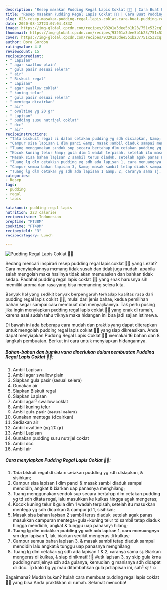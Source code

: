 ```yaml
---
description: "Resep masakan Pudding Regal Lapis Coklat 🍮🍫 | Cara Buat Pudding Regal Lapis Coklat 🍮🍫 Yang Lezat Sekali"
title: "Resep masakan Pudding Regal Lapis Coklat 🍮🍫 | Cara Buat Pudding Regal Lapis Coklat 🍮🍫 Yang Lezat Sekali"
slug: 623-resep-masakan-pudding-regal-lapis-coklat-cara-buat-pudding-regal-lapis-coklat-yang-lezat-sekali
date: 2020-08-12T23:07:04.483Z
image: https://img-global.cpcdn.com/recipes/93201a3dee5b1b23/751x532cq70/pudding-regal-lapis-coklat-🍮🍫-foto-resep-utama.jpg
thumbnail: https://img-global.cpcdn.com/recipes/93201a3dee5b1b23/751x532cq70/pudding-regal-lapis-coklat-🍮🍫-foto-resep-utama.jpg
cover: https://img-global.cpcdn.com/recipes/93201a3dee5b1b23/751x532cq70/pudding-regal-lapis-coklat-🍮🍫-foto-resep-utama.jpg
author: Dora Gordon
ratingvalue: 4.8
reviewcount: 15
recipeingredient:
- " Lapisan"
- " agar swallow plain"
- " gula pasir sesuai selera"
- " air"
- " Biskuit regal"
- " Lapisan"
- " agar swallow coklat"
- " kuning telur"
- " gula pasir sesuai selera"
- " mentega dicairkan"
- " air"
- " ovaltine yg 20 gr"
- " Lapisan"
- " pudding susu nutrijel coklat"
- " dcc"
- " air"
recipeinstructions:
- "Tata biskuit regal di dalam cetakan pudding yg sdh disiapkan, &amp; sisihkan;"
- "Campur sisa lapisan 1 dlm panci &amp; masak sambil diaduk sampai mendidih, angkat &amp; biarkan uap panasnya menghilang;"
- "Tuang menggunakan sendok sup secara bertahap dlm cetakan pudding yg td sdh ditata regal, lalu masukkan ke kulkas hingga agak mengeras;"
- "Kocok kuning telur &amp; gula dlm 1 wadah terpisah, setelah itu masukkan mentega yg sdh dicairkan &amp; campur jd 1, sisihkan;"
- "Masak sisa bahan lapisan 2 sambil terus diaduk, setelah agak panas masukkan campuran mentega+gula+kuning telur td sambil tetap diaduk hingga mendidih, angkat &amp; tunggu uap panasnya hilang;"
- "Tuang lg dlm cetakkan pudding yg sdh ada lapisan 1, cara menuangnya sm dgn lapisan 1, lalu biarkan sedikit mengeras di kulkas;"
- "Campur semua bahan lapisan 3, &amp; masak sambil tetap diaduk sampai mendidih lalu angkat &amp; tunggu uap panasnya menghilang"
- "Tuang lg dlm cetakan yg sdh ada lapisan 1 &amp; 2, caranya sama sj. Biarkan mengeras di kulkas, &amp; siap dinikmati!! 🤤 #utk lapisan 3, sy skip gula krna pudding nutrijelnya sdh ada gulanya, kemudian jg manisnya sdh didapat dr dcc. Tp kalo bg yg mau ditambahkan gula pd lapisan ini, sah² sj!! ☺️"
categories:
- Resep
tags:
- pudding
- regal
- lapis

katakunci: pudding regal lapis 
nutrition: 223 calories
recipecuisine: Indonesian
preptime: "PT38M"
cooktime: "PT49M"
recipeyield: "3"
recipecategory: Lunch

---
```



![Pudding Regal Lapis Coklat 🍮🍫](https://img-global.cpcdn.com/recipes/93201a3dee5b1b23/751x532cq70/pudding-regal-lapis-coklat-🍮🍫-foto-resep-utama.jpg)

Sedang mencari inspirasi resep pudding regal lapis coklat 🍮🍫 yang Lezat? Cara menyiapkannya memang tidak susah dan tidak juga mudah. apabila salah mengolah maka hasilnya tidak akan memuaskan dan bahkan tidak sedap. Padahal pudding regal lapis coklat 🍮🍫 yang enak harusnya sih memiliki aroma dan rasa yang bisa memancing selera kita.



Banyak hal yang sedikit banyak berpengaruh terhadap kualitas rasa dari pudding regal lapis coklat 🍮🍫, mulai dari jenis bahan, kedua pemilihan bahan segar sampai cara membuat dan menyajikannya. Tak perlu pusing jika ingin menyiapkan pudding regal lapis coklat 🍮🍫 yang enak di rumah, karena asal sudah tahu triknya maka hidangan ini bisa jadi sajian istimewa.


Di bawah ini ada beberapa cara mudah dan praktis yang dapat diterapkan untuk mengolah pudding regal lapis coklat 🍮🍫 yang siap dikreasikan. Anda dapat menyiapkan Pudding Regal Lapis Coklat 🍮🍫 memakai 16 bahan dan 8 langkah pembuatan. Berikut ini cara untuk menyiapkan hidangannya.

<!--inarticleads1-->

##### Bahan-bahan dan bumbu yang diperlukan dalam pembuatan Pudding Regal Lapis Coklat 🍮🍫:

1. Ambil  Lapisan
1. Ambil  agar swallow plain
1. Siapkan  gula pasir (sesuai selera)
1. Gunakan  air
1. Siapkan  Biskuit regal
1. Siapkan  Lapisan
1. Ambil  agar² swallow coklat
1. Ambil  kuning telur
1. Ambil  gula pasir (sesuai selera)
1. Gunakan  mentega (dicairkan)
1. Sediakan  air
1. Ambil  ovaltine (yg 20 gr)
1. Ambil  Lapisan
1. Gunakan  pudding susu nutrijel coklat
1. Ambil  dcc
1. Ambil  air




<!--inarticleads2-->

##### Cara menyiapkan Pudding Regal Lapis Coklat 🍮🍫:

1. Tata biskuit regal di dalam cetakan pudding yg sdh disiapkan, &amp; sisihkan;
1. Campur sisa lapisan 1 dlm panci &amp; masak sambil diaduk sampai mendidih, angkat &amp; biarkan uap panasnya menghilang;
1. Tuang menggunakan sendok sup secara bertahap dlm cetakan pudding yg td sdh ditata regal, lalu masukkan ke kulkas hingga agak mengeras;
1. Kocok kuning telur &amp; gula dlm 1 wadah terpisah, setelah itu masukkan mentega yg sdh dicairkan &amp; campur jd 1, sisihkan;
1. Masak sisa bahan lapisan 2 sambil terus diaduk, setelah agak panas masukkan campuran mentega+gula+kuning telur td sambil tetap diaduk hingga mendidih, angkat &amp; tunggu uap panasnya hilang;
1. Tuang lg dlm cetakkan pudding yg sdh ada lapisan 1, cara menuangnya sm dgn lapisan 1, lalu biarkan sedikit mengeras di kulkas;
1. Campur semua bahan lapisan 3, &amp; masak sambil tetap diaduk sampai mendidih lalu angkat &amp; tunggu uap panasnya menghilang
1. Tuang lg dlm cetakan yg sdh ada lapisan 1 &amp; 2, caranya sama sj. Biarkan mengeras di kulkas, &amp; siap dinikmati!! 🤤 #utk lapisan 3, sy skip gula krna pudding nutrijelnya sdh ada gulanya, kemudian jg manisnya sdh didapat dr dcc. Tp kalo bg yg mau ditambahkan gula pd lapisan ini, sah² sj!! ☺️




Bagaimana? Mudah bukan? Itulah cara membuat pudding regal lapis coklat 🍮🍫 yang bisa Anda praktikkan di rumah. Selamat mencoba!
